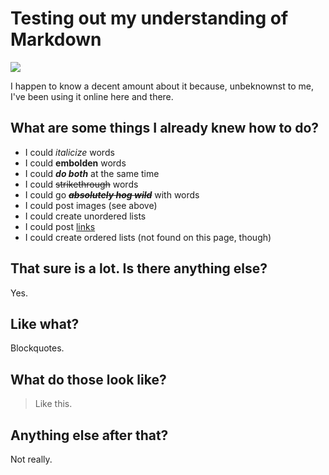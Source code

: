 # Testing out my understanding of Markdown
![](https://upload.wikimedia.org/wikipedia/commons/thumb/4/48/Markdown-mark.svg/1200px-Markdown-mark.svg.png)

I happen to know a decent amount about it because, unbeknownst to me, I've been using it online here and there.

## What are some things I already knew how to do?
- I could *italicize* words
- I could **embolden** words
- I could ***do both*** at the same time
- I could ~~strikethrough~~ words
- I could go ~~***absolutely hog wild***~~ with words
- I could post images (see above)
- I could create unordered lists
- I could post [links](https://github.com/jakobzhao/geog495/tree/main/labs/lab01)
- I could create ordered lists (not found on this page, though)

## That sure is a lot. Is there anything else?
Yes.

## Like what?
Blockquotes.

## What do those look like?
> Like this.

## Anything else after that?
Not really.
